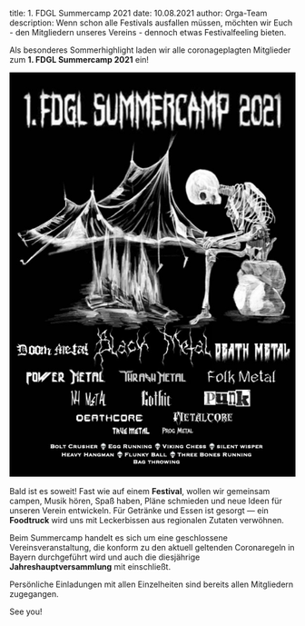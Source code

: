 title: 1. FDGL Summercamp 2021
date: 10.08.2021
author: Orga-Team
description: Wenn schon alle Festivals ausfallen müssen, möchten wir Euch - den Mitgliedern unseres Vereins - dennoch etwas Festivalfeeling bieten.


Als besonderes Sommerhighlight laden wir alle coronageplagten Mitglieder zum **1. FDGL Summercamp 2021** ein! 

![Summercamp](static/img/events/summercamp2021.jpg#illustration)

Bald ist es soweit! Fast wie auf einem **Festival**, wollen wir gemeinsam campen, Musik hören, Spaß haben, Pläne schmieden und neue Ideen für unseren Verein entwickeln.
Für Getränke und Essen ist gesorgt — ein **Foodtruck** wird uns mit Leckerbissen aus regionalen Zutaten verwöhnen.

Beim Summercamp handelt es sich um eine geschlossene Vereinsveranstaltung, die konform zu den aktuell geltenden Coronaregeln in Bayern durchgeführt wird und auch die diesjährige **Jahreshauptversammlung** mit einschließt.

Persönliche Einladungen mit allen Einzelheiten sind bereits allen Mitgliedern zugegangen.

See you!
